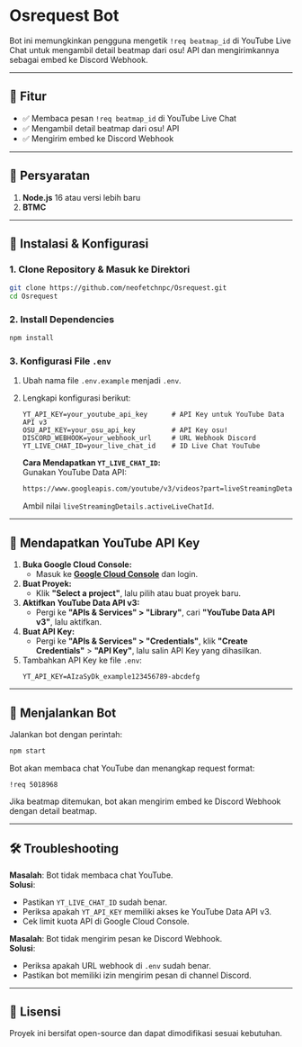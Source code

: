 # Osrequest Bot

Bot ini memungkinkan pengguna mengetik `!req beatmap_id` di YouTube Live Chat untuk mengambil detail beatmap dari osu! API dan mengirimkannya sebagai embed ke Discord Webhook.

---

## 📌 Fitur  
- ✅ Membaca pesan `!req beatmap_id` di YouTube Live Chat  
- ✅ Mengambil detail beatmap dari osu! API  
- ✅ Mengirim embed ke Discord Webhook  

---

## 🛑 Persyaratan  
1. **Node.js** 16 atau versi lebih baru  
2. **BTMC**  

---

## 🚀 Instalasi & Konfigurasi  

### 1. Clone Repository & Masuk ke Direktori  
```sh
git clone https://github.com/neofetchnpc/Osrequest.git
cd Osrequest
```

### 2. Install Dependencies  
```sh
npm install
```

### 3. Konfigurasi File `.env`  
1. Ubah nama file `.env.example` menjadi `.env`.  
2. Lengkapi konfigurasi berikut:  
   ```env
   YT_API_KEY=your_youtube_api_key      # API Key untuk YouTube Data API v3
   OSU_API_KEY=your_osu_api_key         # API Key osu!
   DISCORD_WEBHOOK=your_webhook_url     # URL Webhook Discord
   YT_LIVE_CHAT_ID=your_live_chat_id    # ID Live Chat YouTube
   ```

   **Cara Mendapatkan `YT_LIVE_CHAT_ID`:**  
   Gunakan YouTube Data API:  
   ```sh
   https://www.googleapis.com/youtube/v3/videos?part=liveStreamingDetails&id=VIDEO_ID&key=YT_API_KEY
   ```
   Ambil nilai `liveStreamingDetails.activeLiveChatId`.

---

## 🔑 Mendapatkan YouTube API Key  
1. **Buka Google Cloud Console:**  
   - Masuk ke **[Google Cloud Console](https://console.cloud.google.com/)** dan login.  
2. **Buat Proyek:**  
   - Klik **"Select a project"**, lalu pilih atau buat proyek baru.  
3. **Aktifkan YouTube Data API v3:**  
   - Pergi ke **"APIs & Services" > "Library"**, cari **"YouTube Data API v3"**, lalu aktifkan.  
4. **Buat API Key:**  
   - Pergi ke **"APIs & Services" > "Credentials"**, klik **"Create Credentials"** > **"API Key"**, lalu salin API Key yang dihasilkan.  
5. Tambahkan API Key ke file `.env`:  
   ```env
   YT_API_KEY=AIzaSyDk_example123456789-abcdefg
   ```

---

## 📜 Menjalankan Bot  
Jalankan bot dengan perintah:  
```sh
npm start
```

Bot akan membaca chat YouTube dan menangkap request format:  
```
!req 5018968
```
Jika beatmap ditemukan, bot akan mengirim embed ke Discord Webhook dengan detail beatmap.

---

## 🛠 Troubleshooting  

**Masalah**: Bot tidak membaca chat YouTube.  
**Solusi**:  
- Pastikan `YT_LIVE_CHAT_ID` sudah benar.  
- Periksa apakah `YT_API_KEY` memiliki akses ke YouTube Data API v3.  
- Cek limit kuota API di Google Cloud Console.  

**Masalah**: Bot tidak mengirim pesan ke Discord Webhook.  
**Solusi**:  
- Periksa apakah URL webhook di `.env` sudah benar.  
- Pastikan bot memiliki izin mengirim pesan di channel Discord.  

---

## 📜 Lisensi  
Proyek ini bersifat open-source dan dapat dimodifikasi sesuai kebutuhan.  

